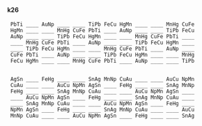 #### k26 

     PbTi ____ AuNp ____ ____ TiPb FeCu HgMn ____ ____ MnHg CuFe 
     HgMn ____ ____ MnHg CuFe PbTi ____ AuNp ____ ____ TiPb FeCu 
     AuNp ____ ____ TiPb FeCu HgMn ____ ____ MnHg CuFe PbTi ____ 
     ____ MnHg CuFe PbTi ____ AuNp ____ ____ TiPb FeCu HgMn ____ 
     ____ TiPb FeCu HgMn ____ ____ MnHg CuFe PbTi ____ AuNp ____ 
     CuFe PbTi ____ AuNp ____ ____ TiPb FeCu HgMn ____ ____ MnHg 
     FeCu HgMn ____ ____ MnHg CuFe PbTi ____ AuNp ____ ____ TiPb 


     AgSn ____ FeHg ____ ____ SnAg MnNp CuAu ____ ____ AuCu NpMn 
     CuAu ____ ____ AuCu NpMn AgSn ____ FeHg ____ ____ SnAg MnNp 
     FeHg ____ ____ SnAg MnNp CuAu ____ ____ AuCu NpMn AgSn ____ 
     ____ AuCu NpMn AgSn ____ FeHg ____ ____ SnAg MnNp CuAu ____ 
     ____ SnAg MnNp CuAu ____ ____ AuCu NpMn AgSn ____ FeHg ____ 
     NpMn AgSn ____ FeHg ____ ____ SnAg MnNp CuAu ____ ____ AuCu 
     MnNp CuAu ____ ____ AuCu NpMn AgSn ____ FeHg ____ ____ SnAg 

